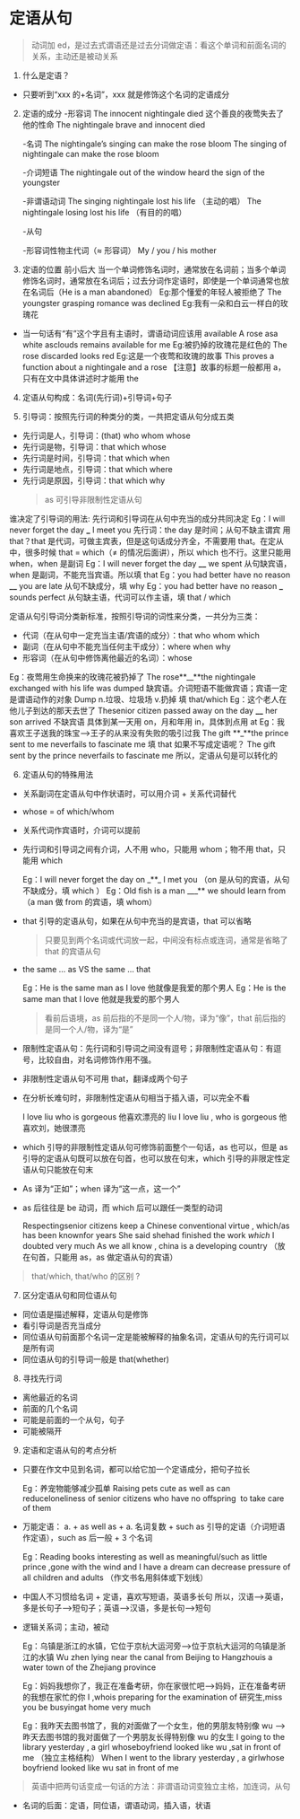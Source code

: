 # 定语从句

> 动词加 ed，是过去式谓语还是过去分词做定语：看这个单词和前面名词的关系，主动还是被动关系

1. 什么是定语？

- 只要听到“xxx 的+名词”，xxx 就是修饰这个名词的定语成分

2. 定语的成分 -形容词
   The innocent nightingale died 这个善良的夜莺失去了他的性命
   The nightingale brave and innocent died

   -名词
   The nightingale’s singing can make the rose bloom
   The singing of nightingale can make the rose bloom

   -介词短语
   The nightingale out of the window heard the sign of the youngster

   -非谓语动词
   The singing nightingale lost his life （主动的唱）
   The nightingale losing lost his life （有目的的唱）

   -从句

   -形容词性物主代词（≈ 形容词）
   My / you / his mother

3. 定语的位置
   前小后大
   当一个单词修饰名词时，通常放在名词前；当多个单词修饰名词时，通常放在名词后；过去分词作定语时，即使是一个单词通常也放在名词后（He is a man abandoned）
   Eg:那个懂爱的年轻人被拒绝了
   The youngster grasping romance was declined
   Eg:我有一朵和白云一样白的玫瑰花

- 当一句话有“有”这个字且有主语时，谓语动词应该用 available
  A rose asa white asclouds remains available for me
  Eg:被扔掉的玫瑰花是红色的
  The rose discarded looks red
  Eg:这是一个夜莺和玫瑰的故事
  This proves a function about a nightingale and a rose
  【注意】故事的标题一般都用 a，只有在文中具体讲述时才能用 the

4. 定语从句构成：名词(先行词)+引导词+句子

5. 引导词：按照先行词的种类分的类，一共把定语从句分成五类

- 先行词是人，引导词：(that) who whom whose
- 先行词是物，引导词：that which whose
- 先行词是时间，引导词：that which when
- 先行词是地点，引导词：that which where
- 先行词是原因，引导词：that which why
  > as 可引导非限制性定语从句

谁决定了引导词的用法: 先行词和引导词在从句中充当的成分共同决定
Eg：I will never forget the day **\_** I meet you
先行词：the day 是时间；从句不缺主谓宾
用 that？that 是代词，可做主宾表，但是这句话成分齐全，不需要用 that。在定从中，很多时候 that = which（≠ 的情况后面讲），所以 which 也不行。这里只能用 when，when 是副词
Eg：I will never forget the day **\_\_** we spent
从句缺宾语，when 是副词，不能充当宾语。所以填 that
Eg：you had better have no reason **\_\_** you are late
从句不缺成分，填 why
Eg：you had better have no reason **\_** sounds perfect
从句缺主语，代词可以作主语，填 that / which

定语从句引导词分类新标准，按照引导词的词性来分类，一共分为三类：

- 代词（在从句中一定充当主语/宾语的成分）：that who whom which
- 副词（在从句中不能充当任何主干成分）：where when why
- 形容词（在从句中修饰离他最近的名词）：whose

Eg：夜莺用生命换来的玫瑰花被扔掉了
The rose**\_\_**the nightingale exchanged with his life was dumped
缺宾语。介词短语不能做宾语；宾语一定是谓语动作的对象
Dump n.垃圾、垃圾场 v.扔掉
填 that/which
Eg：这个老人在他儿子到达的那天去世了
Thesenior citizen passed away on the day **\_\_** her son arrived
不缺宾语
具体到某一天用 on，月和年用 in，具体到点用 at
Eg：我喜欢王子送我的珠宝——>王子的从来没有失败的吸引过我
The gift **\_**the prince sent to me neverfails to fascinate me
填 that
如果不写成定语呢？
The gift sent by the prince neverfails to fascinate me
所以，定语从句是可以转化的

6. 定语从句的特殊用法

- 关系副词在定语从句中作状语时，可以用介词 + 关系代词替代
- whose = of which/whom
- 关系代词作宾语时，介词可以提前
- 先行词和引导词之间有介词，人不用 who，只能用 whom；物不用 that，只能用 which

  Eg：I will never forget the day on \_\*\*\_ I met you （on 是从句的宾语，从句不缺成分，填 which ）
  Eg：Old fish is a man \_\_\_\*\* we should learn from （a man 做 from 的宾语，填 whom）

- that 引导的定语从句，如果在从句中充当的是宾语，that 可以省略

  > 只要见到两个名词或代词放一起，中间没有标点或连词，通常是省略了 that 的宾语从句

- the same … as VS the same … that

  Eg：He is the same man as I love 他就像是我爱的那个男人
  Eg：He is the same man that I love 他就是我爱的那个男人

  > 看前后语境，as 前后指的不是同一个人/物，译为“像”，that 前后指的是同一个人/物，译为“是”

- 限制性定语从句：先行词和引导词之间没有逗号；非限制性定语从句：有逗号，比较自由，对名词修饰作用不强。
- 非限制性定语从句不可用 that，翻译成两个句子
- 在分析长难句时，非限制性定语从句相当于插入语，可以完全不看

  I love liu who is gorgeous 他喜欢漂亮的 liu
  I love liu , who is gorgeous 他喜欢刘，她很漂亮

- which 引导的非限制性定语从句可修饰前面整个一句话，as 也可以，但是 as 引导的定语从句既可以放在句首，也可以放在句末，which 引导的非限定性定语从句只能放在句末
- As 译为“正如”；when 译为“这一点，这一个”
- as 后往往是 be 动词，而 which 后可以跟任一类型的动词

  Respectingsenior citizens keep a Chinese conventional virtue , which/as has been knownfor years
  She said shehad finished the work _which_ I doubted very much
  As we all know , china is a developing country （放在句首，只能用 as，as 做定语从句的宾语）

> that/which, that/who 的区别 ?

7. 区分定语从句和同位语从句

- 同位语是描述解释，定语从句是修饰
- 看引导词是否充当成分
- 同位语从句前面那个名词一定是能被解释的抽象名词，定语从句的先行词可以是所有词
- 同位语从句的引导词一般是 that(whether)

8. 寻找先行词

- 离他最近的名词
- 前面的几个名词
- 可能是前面的一个从句，句子
- 可能被隔开

9.  定语和定语从句的考点分析

- 只要在作文中见到名词，都可以给它加一个定语成分，把句子拉长

  Eg：养宠物能够减少孤单
  Raising pets cute as well as can reduceloneliness of senior citizens who have no offspring  to take care of them

- 万能定语： a. + as well as + a. 名词复数 + such as 引导的定语（介词短语作定语），such as 后一般 + 3 个名词

  Eg：Reading books interesting as well as meaningful/such as little prince ,gone with the wind and I have a dream can decrease pressure of all children and adults
  （作文书名用斜体或下划线）

- 中国人不习惯给名词 + 定语，喜欢写短语，英语多长句 所以，汉语—>英语，多是长句子—>短句子；英语—>汉语，多是长句—>短句
- 逻辑关系词；主动，被动

  Eg：乌镇是浙江的水镇，它位于京杭大运河旁—>位于京杭大运河的乌镇是浙江的水镇
  Wu zhen lying near the canal from Beijing to Hangzhouis a water town of the Zhejiang province

  Eg：妈妈我想你了，我正在准备考研，你在家很忙吧——>妈妈，正在准备考研的我想在家忙的你
  I ,whois preparing for the examination of 研究生,miss you be busyingat home very much

  Eg：我昨天去图书馆了，我的对面做了一个女生，他的男朋友特别像 wu —>昨天去图书馆的我对面做了一个男朋友长得特别像 wu 的女生
  I going to the library yesterday , a girl whoseboyfriend looked like wu ,sat in front of me （独立主格结构）
  When I went to the library yesterday , a girlwhose boyfriend looked like wu sat in front of me

> 英语中把两句话变成一句话的方法：非谓语动词变独立主格，加连词，从句

- 名词的后面：定语，同位语，谓语动词，插入语，状语
